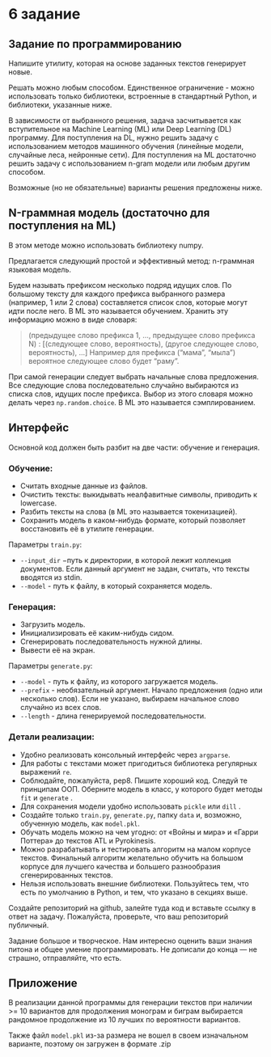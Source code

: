 
# 6 задание

## Задание по программированию

Напишите утилиту, которая на основе заданных текстов генерирует новые. 



Решать можно любым способом. Единственное ограничение - можно использовать только библиотеки, встроенные в стандартный Python, и библиотеки, указанные ниже. 



В зависимости от выбранного решения, задача засчитывается как вступительное на Machine Learning (ML) или Deep Learning (DL) программу. Для поступления на DL, нужно решить задачу с использованием методов машинного обучения (линейные модели, случайные леса, нейронные сети). Для поступления на ML достаточно решить задачу с использованием n-gram модели или любым другим способом. 



Возможные (но не обязательные) варианты решения предложены ниже. 

## N-граммная модель (достаточно для поступления на ML)

В этом методе можно использовать библиотеку numpy.



Предлагается следующий простой и эффективный метод: n-граммная языковая модель.



Будем называть префиксом несколько подряд идущих слов. По большому тексту для каждого префикса выбранного размера (например, 1 или 2 слова) составляется список слов, которые могут идти после него. В ML это называется обучением. Хранить эту информацию можно в виде словаря: 

>(предыдущее слово префикса 1, ..., предыдущее слово префикса N) : [(следующее слово, вероятность), (другое следующее слово, вероятность), ...] 
Например для префикса (“мама”, “мыла”) вероятное следующее слово будет “раму”.



При самой генерации следует выбрать начальные слова предложения. Все следующие слова последовательно случайно выбираются из списка слов, идущих после префикса. Выбор из этого словаря можно делать через `np.random.choice`. В ML это называется сэмплированием.

## Интерфейс

Основной код должен быть разбит на две части: обучение и генерация.

### Обучение:

- Считать входные данные из файлов.
- Очистить тексты: выкидывать неалфавитные символы, приводить к lowercase.
- Разбить тексты на слова (в ML это называется токенизацией).
- Сохранить модель в каком-нибудь формате, который позволяет восстановить её в утилите генерации.

Параметры `train.py`:

- `--input_dir` −путь к директории, в которой лежит коллекция документов. Если данный аргумент не задан, считать, что тексты вводятся из stdin.
- `--model` - путь к файлу, в который сохраняется модель.

### Генерация:

- Загрузить модель.
- Инициализировать её каким-нибудь сидом.
- Сгенерировать последовательность нужной длины.
- Вывести её на экран.

Параметры `generate.py`:

- `--model` - путь к файлу, из которого загружается модель.
- `--prefix` - необязательный аргумент. Начало предложения (одно или несколько слов). Если не указано, выбираем начальное слово случайно из всех слов.
- `--length` - длина генерируемой последовательности.

### Детали реализации:

- Удобно реализовать консольный интерфейс через `argparse`.
- Для работы с текстами может пригодиться библиотека регулярных выражений `re`.
- Соблюдайте, пожалуйста, pep8. Пишите хороший код. Следуй те принципам ООП. Оберните модель в класс, у которого будет методы `fit` и `generate` .
- Для сохранения модели удобно использовать `pickle` или `dill` .
- Создайте только `train.py`, `generate.py`, папку `data` и, возможно, обученную модель, как `model.pkl`.
- Обучать модель можно на чем угодно: от «Войны и мира» и «Гарри Поттера» до текстов ATL и Pyrokinesis.
- Можно разрабатывать и тестировать алгоритм на малом корпусе текстов. Финальный алгоритм желательно обучить на большом корпусе для лучшего качества и большего разнообразия сгенерированных текстов.
- Нельзя использовать внешние библиотеки. Пользуйтесь тем, что есть по умолчанию в Python, и тем, что указано в секциях выше.

Создайте репозиторий на github, залейте туда код и вставьте ссылку в ответ на задачу. Пожалуйста, проверьте, что ваш репозиторий публичный. 



Задание большое и творческое. Нам интересно оценить ваши знания питона и общее умение программировать. Не дописали до конца — не страшно, отправляйте, что есть. 


## Приложение

В реализации данной программы для генерации текстов при наличии >= 10 вариантов для продолжения монограм и биграм выбирается рандомное продолжение из 10 лучших по вероятности вариантов.

Также файл `model.pkl` из-за размера не вошел в своем изначальном варианте, поэтому он загружен в формате .zip


